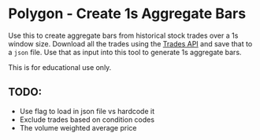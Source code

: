 # Polygon - Create 1s Aggregate Bars

Use this to create aggregate bars from historical stock trades over a 1s window size. Download all the trades using the [Trades API](https://polygon.io/docs/stocks/get_v3_trades__stockticker) and save that to a `json` file. Use that as input into this tool to generate 1s aggregate bars.

This is for educational use only.

## TODO:

* Use flag to load in json file vs hardcode it
* Exclude trades based on condition codes
* The volume weighted average price

